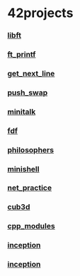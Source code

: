 # 42projects


<h3><a href="https://github.com/sidev86/libft">libft</a></h3> 
<h3><a href="https://github.com/sidev86/ft_printf">ft_printf</a></h3>
<h3><a href="https://github.com/sidev86/get_next_line">get_next_line</a></h2>
<h3><a href="https://github.com/sidev86/push_swap">push_swap</a></h3>
<h3><a href="https://github.com/sidev86/minitalk">minitalk</a></h3>
<h3><a href="https://github.com/sidev86/fdf">fdf</a></h3>
<h3><a href="https://github.com/sidev86/philosophers">philosophers</a></h3>
<h3><a href="https://github.com/sidev86/minishell">minishell</a></h3>
<h3><a href="https://github.com/sidev86/net_Practice">net_practice</a></h3>
<h3><a href="https://github.com/sidev86/cub3d">cub3d</a></h3>
<h3><a href="https://github.com/sidev86/cpp_modules">cpp_modules</a></h3>
<h3><a href="https://github.com/sidev86/inception">inception</a></h3>
<h3><a href="https://github.com/sidev86/ft_irc">inception</a></h3>



